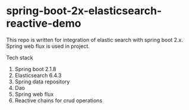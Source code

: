 # spring-boot-2x-elasticsearch-reactive-demo

This repo is written for integration of elastic search with spring boot 2.x. Spring web flux is used in project.

Tech stack
1. Spring boot 2.1.8
2. Elasticsearch 6.4.3
3. Spring data repository
4. Dao
5. Spring web flux
6. Reactive chains for crud operations
